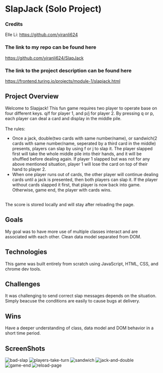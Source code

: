 # SlapJack (Solo Project)

### Credits
Elle Li: https://github.com/yiranli624

### The link to my repo can be found here
https://github.com/yiranli624/SlapJack

### The link to the project description can be found here
https://frontend.turing.io/projects/module-1/slapjack.html

## Project Overview
Welcome to Slapjack! This fun game requires two player to operate base on four different keys. q/f for player 1, and p/j for player 2. By pressing q or p, each player can deal a card and display in the middle pile. <br />
<br />
The rules:<br />
- Once a jack, double(two cards with same number/name), or sandwich(2 cards with same number/name, seperated by a third card in the middle) presents, players can slap by using f or j to slap it. The player slapped first will take the whole middle pile into their hands, and it will be shuffled before dealing again. If player 1 slapped but was not for any above mentioned situation, player 1 will lose the card on top of their hand to player 2. <br />
- When one player runs out of cards, the other player will continue dealing cards until a jack is presented, then both players can slap it. If the player without cards slapped it first, that player is now back into game. Otherwise, game end, the player with cards wins. <br />
<br />
The score is stored locally and will stay after reloading the page.

## Goals
My goal was to have more use of multiple classes interact and are associated with each other. Clean data model separated from DOM.

## Technologies
This game was built entirely from scratch using JavaScript, HTML, CSS, and chrome dev tools.

## Challenges
It was challenging to send correct slap messages depends on the situation. Simply beacuse the conditions are easily to cause bugs at delivery.

## Wins
Have a deeper understanding of class, data model and DOM behavior in a short time period.

## ScreenShots
![bad-slap](https://user-images.githubusercontent.com/68085997/93944295-a1cb6200-fcf1-11ea-8b21-f8e7c2756c97.gif)
![players-take-turn](https://user-images.githubusercontent.com/68085997/93944375-db9c6880-fcf1-11ea-9de7-e82cd0d176db.gif)
![sandwich](https://user-images.githubusercontent.com/68085997/93944381-ddfec280-fcf1-11ea-9cbb-9232072fed81.gif)
![jack-and-double](https://user-images.githubusercontent.com/68085997/93944614-71d08e80-fcf2-11ea-804c-a4a009aab0f4.gif)
![game-end](https://user-images.githubusercontent.com/68085997/93946747-51570300-fcf7-11ea-887c-8624749da84c.gif)
![reload-page](https://user-images.githubusercontent.com/68085997/93946750-5451f380-fcf7-11ea-95b1-f51abfdd4ed8.gif)
